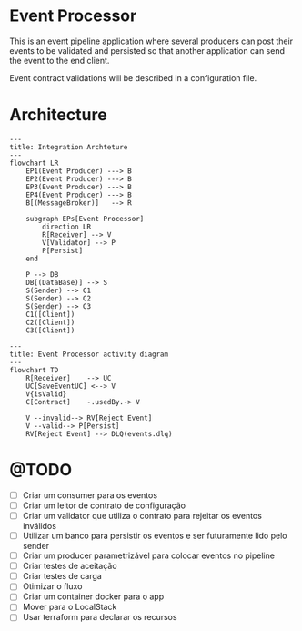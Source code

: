 # Event Processor
This is an event pipeline application
where several producers can post their events to be validated and persisted
so that another application can send the event to the end client.

Event contract validations will be described in a configuration file.

# Architecture
```mermaid
---
title: Integration Archteture
---
flowchart LR
    EP1(Event Producer) ---> B
    EP2(Event Producer) ---> B
    EP3(Event Producer) ---> B
    EP4(Event Producer) ---> B
    B[(MessageBroker)]   --> R

    subgraph EPs[Event Processor]
        direction LR
        R[Receiver] --> V
        V[Validator] --> P
        P[Persist]
    end

    P --> DB
    DB[(DataBase)] --> S
    S(Sender) --> C1
    S(Sender) --> C2
    S(Sender) --> C3
    C1([Client])
    C2([Client])
    C3([Client])
```

```mermaid
---
title: Event Processor activity diagram
---
flowchart TD
    R[Receiver]    --> UC
    UC[SaveEventUC] <--> V
    V{isValid}
    C[Contract]    -.usedBy.-> V
    
    V --invalid--> RV[Reject Event]
    V --valid--> P[Persist]
    RV[Reject Event] --> DLQ(events.dlq)
```



# @TODO
 * [ ] Criar um consumer para os eventos
 * [ ] Criar um leitor de contrato de configuração
 * [ ] Criar um validator que utiliza o contrato para rejeitar os eventos inválidos
 * [ ] Utilizar um banco para persistir os eventos e ser futuramente lido pelo sender
 * [ ] Criar um producer parametrizável para colocar eventos no pipeline
 * [ ] Criar testes de aceitação
 * [ ] Criar testes de carga
 * [ ] Otimizar o fluxo
 * [ ] Criar um container docker para o app
 * [ ] Mover para o LocalStack
 * [ ] Usar terraform para declarar os recursos